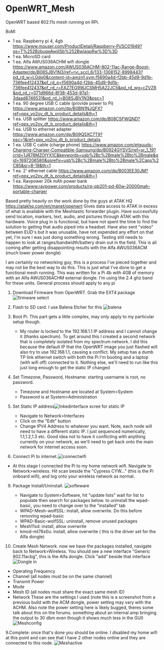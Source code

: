 # OpenWRT_Mesh
OpenWRT based 802.11s mesh running on RPi. 

BoM:
 - 1 ea. Raspberry pi 4, 4gb  https://www.mouser.com/ProductDetail/Raspberry-Pi/SC01949?qs=T%252BzbugeAwjjISb%252BwlagpRw%3D%3D
 - 1 ea. MicroSD card
 - 1 ea. Alfa AWUS036ACHM wifi dongle https://www.amazon.com/AWUS036ACHM-802-11ac-Range-Boost-Adapter/dp/B08SJBV1N3/ref=rvi_sccl_6/133-1308152-8998443?pd_rd_w=LGdq0&content-id=amzn1.sym.f5690a4d-f2bb-45d9-9d1b-736fee412437&pf_rd_p=f5690a4d-f2bb-45d9-9d1b-736fee412437&pf_rd_r=EAZ7EG9WJCSMH5A22JC5&pd_rd_wg=cZVZR&pd_rd_r=071d966d-8f38-453d-97a1-3daad8746531&pd_rd_i=B08SJBV1N3&psc=1
 - 1 ea. 90 degree USB C cable (provide power to Pi) https://www.amazon.com/dp/B0BN1NJQFX?ref=ppx_yo2ov_dt_b_product_details&th=1
 - 1 ea. USB splitter https://www.amazon.com/dp/B08C5FWQND?ref=ppx_yo2ov_dt_b_product_details&th=1
 - 1 ea. USB to ethernet adapter https://www.amazon.com/dp/B09Q5XC7T9?psc=1&ref=ppx_yo2ov_dt_b_product_details
 - 1 ea. USB C cable (charge phone) https://www.amazon.com/etguuds-Charging-Charger-Compatible-Samsung/dp/B0924GYSVS/ref=sr_1_19?crid=1JR78MZOIYX1C&keywords=usb%2Bc%2Bmale%2Bto%2Bmale&qid=1697206580&sprefix=usb%2Bc%2Bmale%2Bto%2Bmale%2Caps%2C85&sr=8-19&th=1
 - 1 ea. 2' ethernet cable https://www.amazon.com/dp/B003EE30JM?ref=ppx_yo2ov_dt_b_product_details&th=1
 - 1 ea. Ravpower 20k mAh power bank https://www.ravpower.com/products/rp-pb201-pd-60w-20000mah-portable-charger

Based pretty heavily on the work done by the guys at ATAK HQ  https://atakhq.com/en/manet/openwrt
Gives data access to ATAK in excess of what is available with the Meshtastic forwarder plugin.
Have successfully send location, markers, text, audio, and pictures through ATAK with this hardware. Voice plug in is functional, but have not spent the time to find the solution to getting that audio piped into a headset. Have also sent "video" between EUD's but it was unusable, have not expended any effort on that yet, I'm sure i was just doing something wrong. Testing still needs to happen to look at ranges/bandwidth/battery drain out in the field. This is all coming after getting disappointing results with the Alfa AWUS036ACM (much lower power dongle)


I am certainly no networking guy, this is a process I've pieced together and may not be the best way to do this. This is just what I've done to get a functional mesh running. 
This was written for a Pi 4b with 4GB of memory with an Alfa AWUS036ACHM external dongle. I'm using the 2.4 ghz band for these units. General process should apply to any pi

1. Download Firmware from OpenWRT. Grab the EXT4 package ![firmware select](https://github.com/boyette2001/OpenWRT_Mesh/assets/74009174/8ed6b890-0aa1-484e-bd88-4a1bc200303e)

2. Flash to SD card. I use Balena Etcher for this ![balena](https://github.com/boyette2001/OpenWRT_Mesh/assets/74009174/e26924e1-faf0-49be-a811-da49508a7cbd)

3. Boot Pi. This part gets a little complex, may only apply to my particular setup though. 
   - My router is locked to the 192.168.1.1 IP address and I cannot change it (thanks spectrum). To get around this I created a second network that is completely isolated from my spectrum network. I did this because the default IP that the OpenWRT image you just flashed will also try to use 192.168.1.1, causing a conflict. My setup has a dumb TP link ethernet switch with both the Pi I'm booting and a laptop (with wifi off) connected to it. Nothing else, we'll need to run like this just long enough to get the static IP changed
4. Set Timezone, Password, Hostname: starting username is root, no password.
   - Timezone and Hostname are located at System>System
   - Password is at System>Administration
6. Set Static IP address![Inkedinterface scree for static IP](https://github.com/boyette2001/OpenWRT_Mesh/assets/74009174/eafa0a34-0aca-4e6a-b199-a03ff24e24fe)

   - Navigate to Network>Interfaces
   - Click on the "Edit" button
   - Change IPV4 Address to whatever you want. Note, each node will need to have a different static IP. I just sequenced numerically, 1.1,1.2,1.3 etc. Good idea not to have it conflicting with anything currently on your network, as we'll need to get back onto the main network for internet access soon.
 7. Connect Pi to internet.![connectwifi](https://github.com/boyette2001/OpenWRT_Mesh/assets/74009174/8a453488-0bdc-4e73-a976-b7784efbf745)

   - At this stage I connected the Pi to my home network wifi. Navigate to Network>wireless. Hit scan beside the "Cypress CYW..." (this is the Pi onboard wifi), and log onto your wireless network as normal. 
9. Package Install/Uninstall. ![softeware](https://github.com/boyette2001/OpenWRT_Mesh/assets/74009174/6ddfa4cf-4e35-42e4-8e61-5120f397fe44)
   - Navigate to System>Software, hit "update lists" wait for list to populate then search for packages below. to uninstall the wpad-basic, you need to change over to the "installed" tab
   - WPAD-Mesh-wolfSSL: install, allow overwrite. Do this before removing wpad-basic 
   - WPAD-Basic-wolfSSL: uninstall, remove unused packages
   - Mesh11sd: install, allow overwrite
   - kmod-mt76x0u: install, allow overwrite ( this is the driver set for the Alfa dongle)
     
10. Create Mesh Network.  now we have the packages installed, navigate back to Network>Wireless. You should see a new interface "Generic 802.11acbg", this is the Alfa dongle. Click "add" beside that interface![Dongle in](https://github.com/boyette2001/OpenWRT_Mesh/assets/74009174/4337cfec-694f-4267-9375-da31148baade)

   - Operating Frequency
   - Channel (all nodes must be on the same channel)
   - Transmit Power
   - Mode
   - Mesh ID (all nodes must share the exact same mesh ID)
   - Network
     These are the settings I used (note this is a screenshot from a previous build with the ACM dongle, power setting may vary with the ACHM. Also note the power setting here is likely bugged, theres some talk about this on the forums. something about an internal amp bringing the output to 30 dbm even though it shows much less in the GUI) ![Meshconfig](https://github.com/boyette2001/OpenWRT_Mesh/assets/74009174/fd850d73-78a4-400c-b8ab-36e446609682)

9.Complete: once that's done you should be online. I disabled my home wifi at this point and can see that I have 2 other nodes online and they are connected to this node. ![Meshactive](https://github.com/boyette2001/OpenWRT_Mesh/assets/74009174/229b6161-5f17-48c4-9968-9fbf14f73cc0)




   
